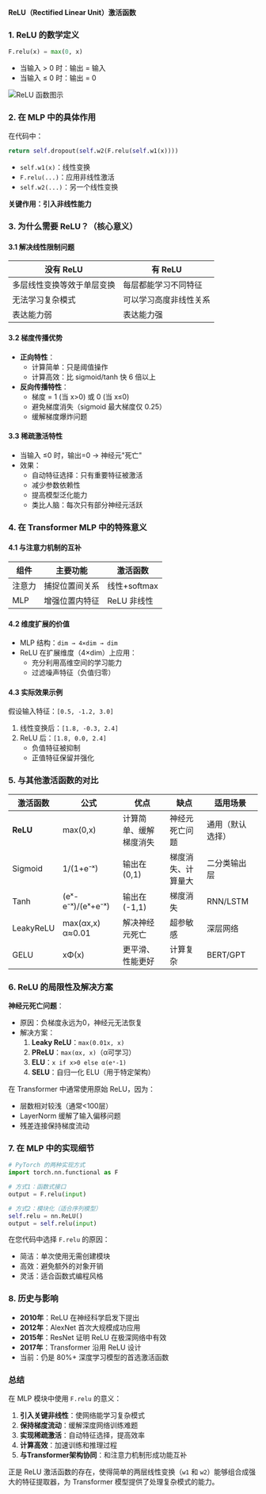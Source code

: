 **ReLU（Rectified Linear Unit）激活函数**

### 1. ReLU 的数学定义
```python
F.relu(x) = max(0, x)
```
- 当输入 > 0 时：输出 = 输入
- 当输入 ≤ 0 时：输出 = 0

![ReLU 函数图示](https://miro.medium.com/v2/resize:fit:1400/1*XxxiA0jJvPrHEJHD4z893g.png)

### 2. 在 MLP 中的具体作用

在代码中：
```python
return self.dropout(self.w2(F.relu(self.w1(x))))
```
- `self.w1(x)`：线性变换
- `F.relu(...)`：应用非线性激活
- `self.w2(...)`：另一个线性变换

**关键作用：引入非线性能力**

### 3. 为什么需要 ReLU？（核心意义）

#### 3.1 解决线性限制问题
| 没有 ReLU | 有 ReLU |
|-----------|---------|
| 多层线性变换等效于单层变换 | 每层都能学习不同特征 |
| 无法学习复杂模式 | 可以学习高度非线性关系 |
| 表达能力弱 | 表达能力强 |

#### 3.2 梯度传播优势
- **正向特性**：
  - 计算简单：只是阈值操作
  - 计算高效：比 sigmoid/tanh 快 6 倍以上
- **反向传播特性**：
  - 梯度 = 1 (当 x>0) 或 0 (当 x≤0)
  - 避免梯度消失（sigmoid 最大梯度仅 0.25）
  - 缓解梯度爆炸问题

#### 3.3 稀疏激活特性
- 当输入 ≤0 时，输出=0 → 神经元"死亡"
- 效果：
  - 自动特征选择：只有重要特征被激活
  - 减少参数依赖性
  - 提高模型泛化能力
  - 类比人脑：每次只有部分神经元活跃

### 4. 在 Transformer MLP 中的特殊意义

#### 4.1 与注意力机制的互补
| 组件 | 主要功能 | 激活函数 |
|------|----------|----------|
| 注意力 | 捕捉位置间关系 | 线性+softmax |
| MLP | 增强位置内特征 | ReLU 非线性 |

#### 4.2 维度扩展的价值
- MLP 结构：`dim → 4×dim → dim`
- ReLU 在扩展维度（4×dim）上应用：
  - 充分利用高维空间的学习能力
  - 过滤噪声特征（负值归零）

#### 4.3 实际效果示例
假设输入特征：`[0.5, -1.2, 3.0]`
1. 线性变换后：`[1.8, -0.3, 2.4]`
2. ReLU 后：`[1.8, 0.0, 2.4]`
   - 负值特征被抑制
   - 正值特征保留并强化

### 5. 与其他激活函数的对比

| 激活函数 | 公式 | 优点 | 缺点 | 适用场景 |
|----------|------|------|------|----------|
| **ReLU** | max(0,x) | 计算简单、缓解梯度消失 | 神经元死亡问题 | 通用（默认选择） |
| Sigmoid | 1/(1+e⁻ˣ) | 输出在(0,1) | 梯度消失、计算量大 | 二分类输出层 |
| Tanh | (eˣ-e⁻ˣ)/(eˣ+e⁻ˣ) | 输出在(-1,1) | 梯度消失 | RNN/LSTM |
| LeakyReLU | max(αx,x) α≈0.01 | 解决神经元死亡 | 超参敏感 | 深层网络 |
| GELU | xΦ(x) | 更平滑、性能更好 | 计算复杂 | BERT/GPT |

### 6. ReLU 的局限性及解决方案

**神经元死亡问题**：
- 原因：负梯度永远为0，神经元无法恢复
- 解决方案：
  1. **Leaky ReLU**：`max(0.01x, x)`
  2. **PReLU**：`max(αx, x)`（α可学习）
  3. **ELU**：`x if x>0 else α(eˣ-1)`
  4. **SELU**：自归一化 ELU（用于特定架构）

在 Transformer 中通常使用原始 ReLU，因为：
- 层数相对较浅（通常<100层）
- LayerNorm 缓解了输入偏移问题
- 残差连接保持梯度流动

### 7. 在 MLP 中的实现细节

```python
# PyTorch 的两种实现方式
import torch.nn.functional as F

# 方式1：函数式接口
output = F.relu(input)

# 方式2：模块化（适合序列模型）
self.relu = nn.ReLU()
output = self.relu(input)
```

在您代码中选择 `F.relu` 的原因：
- 简洁：单次使用无需创建模块
- 高效：避免额外的对象开销
- 灵活：适合函数式编程风格

### 8. 历史与影响

- **2010年**：ReLU 在神经科学启发下提出
- **2012年**：AlexNet 首次大规模成功应用
- **2015年**：ResNet 证明 ReLU 在极深网络中有效
- **2017年**：Transformer 沿用 ReLU 设计
- 当前：仍是 80%+ 深度学习模型的首选激活函数

### 总结

在 MLP 模块中使用 `F.relu` 的意义：
1. **引入关键非线性**：使网络能学习复杂模式
2. **保持梯度流动**：缓解深度网络训练难题
3. **实现稀疏激活**：自动特征选择，提高效率
4. **计算高效**：加速训练和推理过程
5. **与Transformer架构协同**：和注意力机制形成功能互补

正是 ReLU 激活函数的存在，使得简单的两层线性变换（`w1` 和 `w2`）能够组合成强大的特征提取器，为 Transformer 模型提供了处理复杂模式的能力。
